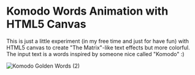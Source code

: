 # Komodo Words Animation with HTML5 Canvas

This is just a little experiment (in my free time and just for have fun) with HTML5 canvas to create "The Matrix"-like text effects but more colorful. The input text is a words inspired by someone nice called "Komodo" :) 

![Komodo Golden Words (2)](https://user-images.githubusercontent.com/6282533/149603940-81a7f6f9-cf62-4e9b-8b00-585e358456ac.png)




